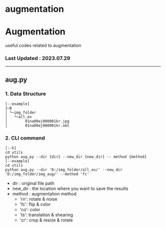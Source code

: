# augmentation

# Augmentation
useful codes related to augmentation

### Last Updated : 2023.07.29

---

## aug.py

### 1. Data Structure

```buildoutcfg
[--example]
├─D
│ └─img_folder
│   └─all_ex
│        01na00ej000001kr.jpg
│        01na00ej000001kr.xml
```

### 2. CLI command

```buildoutcfg
[--h]
cd utils
python aug.py --dir {dir} --new_dir {new_dir} -- method {method}
[--example]
cd utils
python aug.py --dir 'D:/img_folder/all_ex/' --new_dir 'D:/img_folder/img_aug/' --method 'fc'
```

- dir : original file path
- new_dir : the location where you want to save the results
- method : augmentation method 
  - 'rn': rotate & noise
  - 'fc': flip & color
  - 'co': color
  - 'ts': translation & shearing
  - 'cr': crop & resize & rotate

